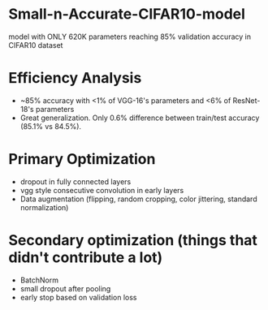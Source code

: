 # Small-n-Accurate-CIFAR10-model
model with ONLY 620K parameters reaching 85% validation accuracy in CIFAR10 dataset

# Efficiency Analysis
- ~85% accuracy with <1% of VGG-16's parameters and <6% of ResNet-18's parameters
- Great generalization. Only 0.6% difference between train/test accuracy (85.1% vs 84.5%).

# Primary Optimization
- dropout in fully connected layers
- vgg style consecutive convolution in early layers
- Data augmentation (flipping, random cropping, color jittering, standard normalization)

# Secondary optimization (things that didn't contribute a lot)
- BatchNorm
- small dropout after pooling
- early stop based on validation loss
